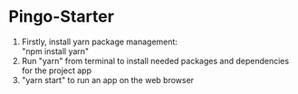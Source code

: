# Pingo-Starter
1. Firstly, install yarn package management: 
<br> "npm install yarn"
2. Run "yarn" from terminal to install needed packages and dependencies for the project app
3. "yarn start" to run an app on the web browser